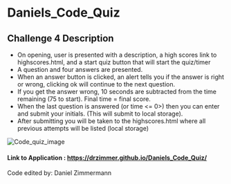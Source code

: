 # Daniels_Code_Quiz

## Challenge 4 Description

- On opening, user is presented with a description, a high scores link to highscores.html, and a start quiz button that will start the quiz/timer
- A question and four answers are presented.
- When an answer button is clicked, an alert tells you if the answer is right or wrong, clicking ok will continue to the next question.
- If you get the answer wrong, 10 seconds are subtracted from the time remaining (75 to start). Final time = final score.
- When the last question is answered (or time <= 0>) then you can enter and submit your initials. (This will submit to local storage).
- After submitting you will be taken to the highscores.html where all previous attempts will be listed (local storage)

![Code_quiz_image](https://user-images.githubusercontent.com/91150259/147491363-2e428ba2-53ea-4790-8dc2-c37d511b4339.png)

#### Link to Application : https://drzimmer.github.io/Daniels_Code_Quiz/

Code edited by: Daniel Zimmermann
